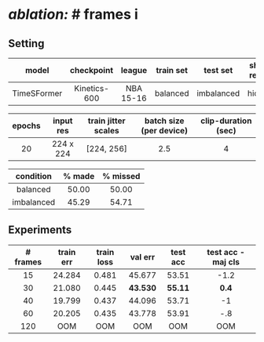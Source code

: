 # ***ablation:*** # frames i

## **Setting**

| model | checkpoint | league | train set | test set | shot-result| train clips | val clips | test clips | coverage | 
| :---: | :---: | :---: | :---: | :---: | :---: | :---: | :---: | :---: | :---: |
TimeSFormer | Kinetics-600 | NBA 15-16 | balanced | imbalanced | hidden | 900 | 100 | 500 | 100%

| epochs | input res | train jitter scales | batch size (per device) | clip-duration (sec) |
:---: | :---: | :---: | :---: | :---: |
20 | 224 x 224 | [224, 256] |  2.5 | 4 | 

| condition | % made | % missed |
|:---: | :---: | :---: |
| balanced | 50.00 | 50.00 |
| imbalanced | 45.29 | 54.71 |

## **Experiments**

| # frames | train err | train loss | val err | test acc | test acc - maj cls|
| :---: | :---: | :---: | :---: | :---: | :---: | 
| 15 | 24.284 | 0.481 | 45.677 | 53.51 | -1.2 |
| 30 | 21.080 | 0.445 | **43.530** | **55.11** | **0.4** |
| 40 | 19.799 | 0.437 | 44.096 | 53.71 | -1 |
| 60 | 20.205 | 0.435  | 43.778 | 53.91 | -.8  |
| 120 | OOM | OOM | OOM | OOM | OOM |